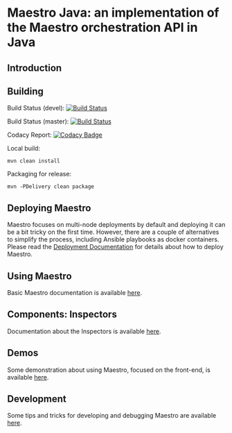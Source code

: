 Maestro Java: an implementation of the Maestro orchestration API in Java
============


Introduction
----


Building
----
Build Status (devel): [![Build Status](https://travis-ci.org/maestro-performance/maestro-java.svg?branch=devel)](https://travis-ci.org/maestro-performance/maestro-java)

Build Status (master): [![Build Status](https://travis-ci.org/maestro-performance/maestro-java.svg?branch=master)](https://travis-ci.org/maestro-performance/maestro-java)

Codacy Report: [![Codacy Badge](https://api.codacy.com/project/badge/Grade/ddaacf55e38140bb82aa15f02f158164)](https://www.codacy.com/app/orpiske/maestro-java?utm_source=github.com&amp;utm_medium=referral&amp;utm_content=orpiske/maestro-java&amp;utm_campaign=Badge_Grade)


Local build:
```
mvn clean install
```

Packaging for release:

```
mvn -PDelivery clean package
```


Deploying Maestro
----

Maestro focuses on multi-node deployments by default and deploying it can be a bit tricky
on the first time. However, there are a couple of alternatives to simplify the process, 
including Ansible playbooks as docker containers. Please read the 
[Deployment Documentation](extra/doc/Deployment.md) for details about how to deploy Maestro.

Using Maestro
---- 

Basic Maestro documentation is available [here](extra/doc/Using.md).


Components: Inspectors
---- 

Documentation about the Inspectors is available [here](extra/doc/Inspectors.md).


Demos
---- 

Some demonstration about using Maestro, focused on the front-end, is available [here](extra/doc/Demos.md).


Development
---- 

Some tips and tricks for developing and debugging Maestro are available [here](extra/doc/Development.md).